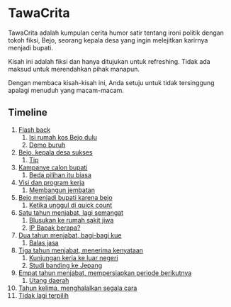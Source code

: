# TawaCrita



TawaCrita adalah kumpulan cerita humor satir tentang ironi politik dengan tokoh fiksi, Bejo, seorang kepala desa yang ingin melejitkan karirnya menjadi bupati.

Kisah ini adalah fiksi dan hanya ditujukan untuk refreshing. Tidak ada maksud untuk merendahkan pihak manapun.

Dengan membaca kisah-kisah ini, Anda setuju untuk tidak tersinggung apalagi menuduh yang macam-macam.

## Timeline

1. [Flash back](01-flash-back)
   1. [Isi rumah kos Bejo dulu](01-flash-back/isi-rumah-kos-bejo-dulu.md)
   2. [Demo buruh](01-flash-back/demo-buruh.md)
2. [Bejo, kepala desa sukses](02-menjadi-kepala-desa-sukses)
   1. [Tip](02-menjadi-kepala-desa-sukses/tip.md)
3. [Kampanye calon bupati](03-kampanye-calon-bupati)
   1. [Beda pilihan itu biasa](03-kampanye-calon-bupati/beda-pilihan-itu-biasa.md)
4. [Visi dan program kerja](04-visi-dan-program-kerja)
   1. [Membangun jembatan](04-visi-dan-program-kerja/membangun-jembatan.md)
5. [Bejo menjadi bupati karena bejo](05-menjadi-bupati-karena-bejo)
   1. [Ketika unggul di quick count](05-menjadi-bupati-karena-bejo/ketika-unggul-di-quick-count.md)
6. [Satu tahun menjabat, lagi semangat](06-satu-tahun-menjabat)
   1. [Blusukan ke rumah sakit jiwa](06-satu-tahun-menjabat/blusukan-ke-rumah-sakit-jiwa.md)
   2. [IP Bapak berapa?](06-satu-tahun-menjabat/ip-bapak-berapa.md)
7. [Dua tahun menjabat, bagi-bagi kue](07-dua-tahun-menjabat)
   1. [Balas jasa](07-dua-tahun-menjabat/balas-jasa.md)
8. [Tiga tahun menjabat, menerima kenyataan](08-tiga-tahun-menjabat)
   1. [Kunjungan kerja ke luar negeri](08-tiga-tahun-menjabat/kunjungan-kerja-ke-luar-negeri.md)
   2. [Studi banding ke Jepang](08-tiga-tahun-menjabat/studi-banding-ke-jepang.md)
9. [Empat tahun menjabat, mempersiapkan periode berikutnya](09-empat-tahun-menjabat)
   1. [Utang daerah](09-empat-tahun-menjabat/utang-daerah.md)
10. [Tahun kelima, menghalalkan segala cara](10-tahun-kelima)
11. [Tidak lagi terpilih](11-tidak-terpilih)